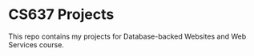 # CS637 Projects

This repo contains my projects for Database-backed Websites and Web Services course.
